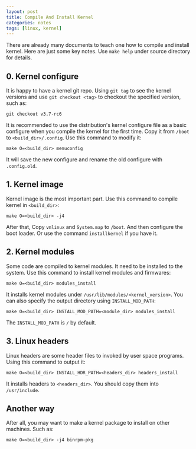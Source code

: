 ```yaml
---
layout: post
title: Compile And Install Kernel
categories: notes
tags: [linux, kernel]
---
```


There are already many documents to teach one how to compile and install kernel. Here are just some key notes. Use `make help` under source directory for details.

## 0. Kernel configure

It is happy to have a kernel git repo. Using `git tag` to see the kernel versions and use `git checkout <tag>` to checkout the specified version, such as:

    git checkout v3.7-rc6

It is recommended to use the distribution's kernel configure file as a basic configure when you compile the kernel for the first time. Copy it from `/boot` to `<build_dir>/.config`. Use this command to modify it:

    make O=<build_dir> menuconfig

It will save the new configure and rename the old configure with `.config.old`.

## 1. Kernel image

Kernel image is the most important part. Use this command to compile kernel in `<build_dir>`:

    make O=<build_dir> -j4

After that, Copy `vmlinux` and `System.map` to `/boot`. And then configure the boot loader. Or use the command `installkernel` if you have it.

## 2. Kernel modules

Some code are compiled to kernel modules. It need to be installed to the system. Use this command to install kernel modules and firmwares: 

    make O=<build_dir> modules_install

It installs kernel modules under `/usr/lib/modules/<kernel_version>`. You can also specify the output directory using `INSTALL_MOD_PATH`:

    make O=<build_dir> INSTALL_MOD_PATH=<module_dir> modules_install

The `INSTALL_MOD_PATH` is `/` by default.

## 3. Linux headers

Linux headers are some header files to invoked by user space programs. Using this command to output it:

    make O=<build_dir> INSTALL_HDR_PATH=<headers_dir> headers_install

It installs headers to `<headers_dir>`. You should copy them into `/usr/include`.

## Another way

After all, you may want to make a kernel package to install on other machines. Such as:

    make O=<build_dir> -j4 binrpm-pkg
